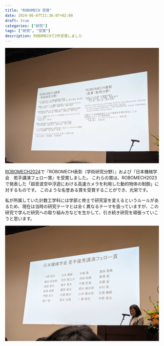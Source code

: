 ```yaml
---
title: "ROBOMECH 受賞"
date: 2024-06-07T21:36:07+02:00
draft: true
categories: ["研究"]
tags: ["研究", "受賞"]
description: ROBOMECHで2件受賞しました
---
```

![Certificate of Merit for ROBOMECH Outstanding Research Activity](/img/2024/05/robomech_outstanding_research.jpg#center)

[ROBOMECH2024](https://robomech.org/2024/)で『ROBOMECH表彰（学術研究分野）』および『日本機械学会　若手講演フェロー賞』を受賞しました。
これらの賞は、ROBOMECH2023で発表した「超音波空中浮遊における高速カメラを利用した動的物体の制御」に対するものです。
このような名誉ある賞を受賞することができ、光栄です。

私が所属していた計数工学科には学部と修士で研究室を変えるというルールがあるため、現在は当時の研究テーマとは全く異なるテーマを扱っていますが、この研究で学んだ研究への取り組み方などを生かして、引き続き研究を頑張っていこうと思います。

![Fellow Award for Outstanding Young Engineers](/img/2024/05/fellow_award.jpg#center)

